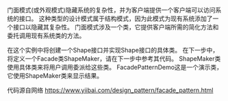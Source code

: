 门面模式(或外观模式)隐藏系统的复杂性，并为客户端提供一个客户端可以访问系统的接口。
这种类型的设计模式属于结构模式，因为此模式为现有系统添加了一个接口以隐藏其复杂性。
门面模式涉及一个类，它提供客户端所需的简化方法和委托调用现有系统类的方法。

在这个实例中将创建一个Shape接口并实现Shape接口的具体类。
在下一步中，将定义一个Facade类ShapeMaker，请在下一步中参考其代码。
ShapeMaker类使用具体类来将用户调用委派给这些类。
FacadePatternDemo这是一个演示类，它使用ShapeMaker类来显示结果。

代码源自网络
https://www.yiibai.com/design_pattern/facade_pattern.html